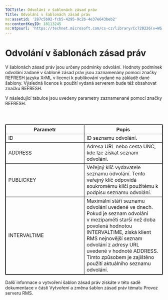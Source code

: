 ```yaml
---
TOCTitle: Odvolání v šablonách zásad práv
Title: Odvolání v šablonách zásad práv
ms:assetid: '287c5b92-fcb5-4295-9c2b-4e37e643beb2'
ms:contentKeyID: 18113245
ms:mtpsurl: 'https://technet.microsoft.com/cs-cz/library/Cc720226(v=WS.10)'
---
```


Odvolání v šablonách zásad práv
===============================

V šablonách zásad práv jsou určeny podmínky odvolání. Hodnoty podmínek odvolání zadané v šabloně zásad práv jsou zaznamenány pomocí značky REFRESH jazyka XrML v licenci k publikování vydané na základě dané šablony. Výsledná licence k použití vydaná serverem bude též obsahovat značku REFRESH.

V následující tabulce jsou uvedeny parametry zaznamenané pomocí značky REFRESH.

###  

 
<table style="border:1px solid black;">
<colgroup>
<col width="50%" />
<col width="50%" />
</colgroup>
<thead>
<tr class="header">
<th style="border:1px solid black;" >Parametr</th>
<th style="border:1px solid black;" >Popis</th>
</tr>
</thead>
<tbody>
<tr class="odd">
<td style="border:1px solid black;">ID</td>
<td style="border:1px solid black;">ID seznamu odvolání.</td>
</tr>
<tr class="even">
<td style="border:1px solid black;">ADDRESS</td>
<td style="border:1px solid black;">Adresa URL nebo cesta UNC, kde lze získat seznam odvolání.</td>
</tr>
<tr class="odd">
<td style="border:1px solid black;">PUBLICKEY</td>
<td style="border:1px solid black;">Veřejný klíč vydavatele seznamu odvolání. Tento veřejný klíč odpovídá soukromému klíči použitému k podpisu seznamu odvolání.</td>
</tr>
<tr class="even">
<td style="border:1px solid black;">INTERVALTIME</td>
<td style="border:1px solid black;">Maximální stáří seznamu odvolání uvedené ve dnech. Pokud je seznam odvolání v mezipaměti starší než doba povolená hodnotou INTERVALTIME, získá klient RMS nejnovější seznam odvolání z adresy URL uvedené v hodnotě ADDRESS. Tímto způsobem je zajištěno použití aktuálního seznamu odvolání.</td>
</tr>
</tbody>
</table>
  
Další informace o vytvoření šablon zásad práv získáte v této sadě dokumentace v části Vytvoření a změna šablon zásad práv tématu Provoz serveru RMS.

